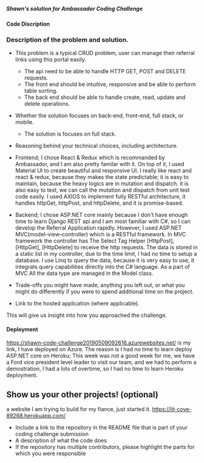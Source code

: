 ##### Shawn's solution for Ambassador Coding Challenge
#### Code Discription

###	Description of the problem and solution.
- This problem is a typical CRUD problem, user can manage their referral links using this portal easily. 
  - The api need to be able to handle HTTP GET, POST and DELETE requests.
  - The front end should be intuitive, responsive and be able to perform table sorting. 
  - The back end should be able to handle create, read, update and delete operations.
- Whether the solution focuses on back-end, front-end, full stack, or mobile.
  - The solution is focuses on full stack. 
-	Reasoning behind your technical choices, including architecture.
  - Frontend; I chose React & Redux which is recommanded by Ambassador, and I am also pretty familar with it. On top of it, I used Material UI to create beautiful and responsive UI. I really like react and react & redux, because they makes the state predictable; it is easy to maintain, because the heavy logics are in mutation and dispatch. it is also easy to test, we can call the mutation and dispatch from unit test code easily. I used AXIOS to implement fully RESTful architecture, it handles httpGet, httpPost, and httpDelete, and it is promise-based.
  - Backend; I chose ASP.NET core mainly because I don't have enough time to learn Django REST api and I am most familiar with C#, so I can develop the Referral Application rapidly. However, I used ASP.NET MVC(model–view–controller) which is a RESTful framework. In MVC framework the controller has The Select Tag Helper [HttpPost],  [HttpGet], [HttpDelete] to receive the http requests. The data is stored in a static list in my controller, due to the time limit, I had no time to setup a database. I use Linq to query the data, because it is very easy to use, it integrats query capabilities directly into the C# language. As a part of MVC All the data type are managed in the Model class.
  
-	Trade-offs you might have made, anything you left out, or what you might do differently if you were to spend additional time on the project.
-	Link to the hosted application (where applicable).

This will give us insight into how you approached the challenge.

#### Deployment

https://shawn-code-challenge20190509092616.azurewebsites.net/ is my link, I have deployed on Azure. The reason is I had no time to learn deploy ASP.NET core on Heroku; This week was not a good week for me,
we have a Ford vice president level leader to visit our team, and we had to perform a demostration, I had a lots of overtime, so I had no time to learn Heroku deployment.

## Show us your other projects! (optional)
a website I am trying to build for my fiance, just started it.
https://lit-cove-89268.herokuapp.com/

-	Include a link to the repository in the README file that is part of your coding challenge submission
-	A description of what the code does
-	If the repository has multiple contributors, please highlight the parts for which you were responsible

